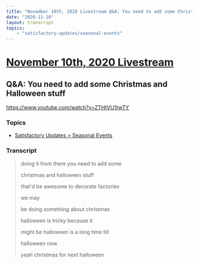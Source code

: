 ```yaml
---
title: "November 10th, 2020 Livestream Q&A: You need to add some Christmas and Halloween stuff"
date: "2020-11-10"
layout: transcript
topics:
    - "satisfactory-updates/seasonal-events"
---
```

# [November 10th, 2020 Livestream](../2020-11-10.md)
## Q&A: You need to add some Christmas and Halloween stuff
https://www.youtube.com/watch?v=ZTHtVU1twTY

### Topics
* [Satisfactory Updates > Seasonal Events](../topics/satisfactory-updates/seasonal-events.md)

### Transcript

> doing it from there you need to add some
>
> christmas and halloween stuff
>
> that'd be awesome to decorate factories
>
> we may
>
> be doing something about christmas
>
> halloween is tricky because it
>
> might be halloween is a long time till
>
> halloween now
>
> yeah christmas for next halloween
